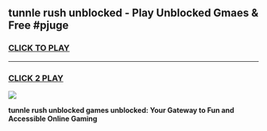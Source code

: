 
## tunnle rush unblocked - Play Unblocked Gmaes & Free #pjuge
<h3>
<a href="https://news.freeplayer.one?title=tunnle_rush_unblocked&ref=24F">CLICK TO PLAY</a></h3>
<hr>

<h3>
<a href="https://news.freeplayer.one?title=tunnle_rush_unblocked&ref=24F">CLICK 2 PLAY</a>
  
</h3>

<a href="https://news.freeplayer.one?title=tunnle_rush_unblocked&ref=24F/"><img src="https://clearcache.store/games.png"></a>


**tunnle rush unblocked games unblocked: Your Gateway to Fun and Accessible Online Gaming**
